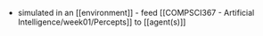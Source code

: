 - simulated in an [[environment]] - feed [[COMPSCI367 - Artificial Intelligence/week01/Percepts]] to [[agent(s)]]